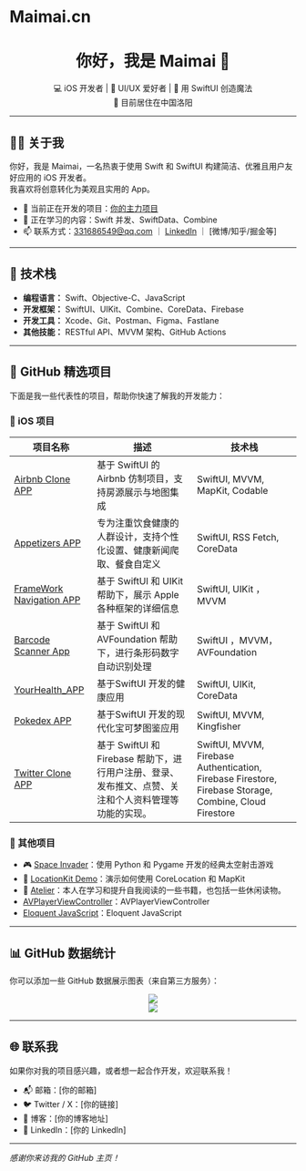 # Maimai.cn

<h1 align="center">你好，我是 Maimai 👋</h1>

<p align="center">
  💻 iOS 开发者 | 🎨 UI/UX 爱好者 | 🚀 用 SwiftUI 创造魔法 <br>
  📍 目前居住在中国洛阳
</p>

---

## 🧑‍💻 关于我

你好，我是 Maimai，一名热衷于使用 Swift 和 SwiftUI 构建简洁、优雅且用户友好应用的 iOS 开发者。  
我喜欢将创意转化为美观且实用的 App。

- 🔭 当前正在开发的项目：[你的主力项目](项目链接)
- 🌱 正在学习的内容：Swift 并发、SwiftData、Combine
- 📫 联系方式：331686549@qq.com ｜ [LinkedIn](你的链接) ｜ [微博/知乎/掘金等]

---

## 🚀 技术栈

- **编程语言：** Swift、Objective-C、JavaScript  
- **开发框架：** SwiftUI、UIKit、Combine、CoreData、Firebase  
- **开发工具：** Xcode、Git、Postman、Figma、Fastlane  
- **其他技能：** RESTful API、MVVM 架构、GitHub Actions

---

## 📂 GitHub 精选项目

下面是我一些代表性的项目，帮助你快速了解我的开发能力：

### 🔧 iOS 项目

| 项目名称 | 描述 | 技术栈 |
|----------|------|--------|
| [Airbnb Clone APP](https://github.com/Maimai10808/Airbnb-Clone-App) | 基于 SwiftUI 的 Airbnb 仿制项目，支持房源展示与地图集成 | SwiftUI, MVVM, MapKit, Codable |
| [Appetizers APP](https://github.com/Maimai10808/YourHealth_App) | 专为注重饮食健康的人群设计，支持个性化设置、健康新闻爬取、餐食自定义 | SwiftUI, RSS Fetch, CoreData  |
| [FrameWork Navigation APP](https://github.com/Maimai10808/FrameWorkNavigation-APP) | 基于 SwiftUI 和 UIKit 帮助下，展示 Apple 各种框架的详细信息 | SwiftUI, UIKit ，MVVM|
| [Barcode Scanner App](https://github.com/Maimai10808/BarcodeScanner/tree/main) | 基于 SwiftUI 和 AVFoundation 帮助下，进行条形码数字自动识别处理 | SwiftUI ，MVVM， AVFoundation |
| [YourHealth_APP](https://github.com/Maimai10808/Appetizers_App) | 基于SwiftUI 开发的健康应用 | SwiftUI, UIKit, CoreData |
| [Pokedex APP](https://github.com/Maimai10808/Pokedex-APP) | 基于SwiftUI 开发的现代化宝可梦图鉴应用 | SwiftUI, MVVM, Kingfisher |
| [Twitter Clone APP](https://github.com/Maimai10808/Twitter-Clone-APP) | 基于 SwiftUI 和 Firebase 帮助下，进行用户注册、登录、发布推文、点赞、关注和个人资料管理等功能的实现。 | SwiftUI, MVVM, Firebase Authentication, Firebase Firestore, Firebase Storage, Combine, Cloud Firestore |

### 🧪 其他项目

- 🎮 [Space Invader](https://github.com/Maimai10808/Space-Invader-py)：使用 Python 和 Pygame 开发的经典太空射击游戏  
- 🧭 [LocationKit Demo](链接)：演示如何使用 CoreLocation 和 MapKit
- 🧭 [Atelier](https://github.com/Maimai10808/Atelier)：本人在学习和提升自我阅读的一些书籍，也包括一些休闲读物。
-  [AVPlayerViewController](https://github.com/Maimai10808/AVPlayerViewController)：AVPlayerViewController
-  [Eloquent JavaScript](https://eloquentjavascript.net/)：Eloquent JavaScript

---

## 📊 GitHub 数据统计

你可以添加一些 GitHub 数据展示图表（来自第三方服务）：

<p align="center">
  <img src="https://github-readme-stats.vercel.app/api?username=你的GitHub用户名&show_icons=true&theme=swift" />
  <br />
  <img src="https://github-readme-stats.vercel.app/api/top-langs/?username=你的GitHub用户名&layout=compact&theme=swift" />
</p>

---

## 🌐 联系我

如果你对我的项目感兴趣，或者想一起合作开发，欢迎联系我！

- 📬 邮箱：[你的邮箱]  
- 🐦 Twitter / X：[你的链接]  
- 📝 博客：[你的博客地址]  
- 💼 LinkedIn：[你的 LinkedIn]

---

_感谢你来访我的 GitHub 主页！_
